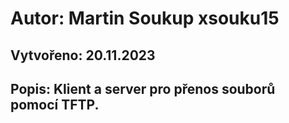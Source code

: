 # Autor: Martin Soukup xsouku15
## Vytvořeno: 20.11.2023
## Popis: Klient a server pro přenos souborů pomocí TFTP.
